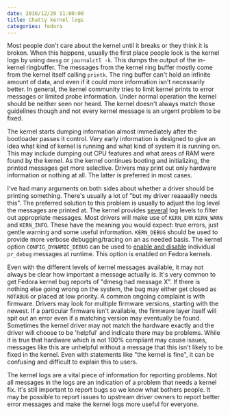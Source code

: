 ```yaml
---
date: 2016/12/20 11:00:00
title: Chatty kernel logs
categories: fedora
---
```

Most people don't care about the kernel until it breaks or they think it is
broken. When this happens, usually the first place people look is the kernel
logs by using `dmesg` or `journalctl -k`. This dumps the output of the in-
kernel ringbuffer. The messages from the kernel ring buffer mostly come from
the kernel itself calling `printk`. The ring buffer can't hold an infinite
amount of data, and even if it could more information isn't necessarily better.
In general, the kernel community tries to limit kernel prints to error messages
or limited probe information. Under normal operation the kernel should be
neither seen nor heard. The kernel doesn't always match those guidelines though
and not every kernel message is an urgent problem to be fixed.

The kernel starts dumping information almost immediately after the bootloader
passes it control. Very early information is designed to give an idea what
kind of kernel is running and what kind of system it is running on. This may
include dumping out CPU features and what areas of RAM were found by the
kernel. As the kernel continues booting and initializing, the printed messages
get more selective. Drivers may print out only hardware information or nothing
at all. The latter is preferred in most cases.

I've had many arguments on both sides about whether a driver should be printing
something. There's usually a lot of "but my driver reaaaallly needs this". The
preferred solution to this problem is usually to adjust the log level the
messages are printed at. The kernel provides [several](https://git.kernel.org/cgit/linux/kernel/git/torvalds/linux.git/tree/Documentation/kernel-parameters.txt?id=refs/tags/v4.9#n2145)
log levels to filter out appropriate messages. Most drivers will make use
of `KERN_ERR` `KERN_WARN` and `KERN_INFO`. These have the meaning you would
expect: true errors, just gentle warning and some useful information.
`KERN_DEBUG` should be used to provide more verbose debugging/tracing on an as
needed basis. The kernel option `CONFIG_DYNAMIC_DEBUG` can be used to
[enable and disable](https://git.kernel.org/cgit/linux/kernel/git/torvalds/linux.git/tree/Documentation/dynamic-debug-howto.txt?id=refs/tags/v4.9)
individual `pr_debug` messages at runtime. This option is enabled on Fedora
kernels.

Even with the different levels of kernel messages available, it may not always
be clear how important a message actually is. It's very common to get Fedora
kernel bug reports of "dmesg had message X". If there is nothing else going
wrong on the system, the bug may either get closed as `NOTABUG` or placed at
low priority. A common ongoing complaint is with firmware. Drivers may look for
multiple firmware versions, starting with the newest. If a particular firmware
isn't available, the firmware layer itself will spit out an error even if a
matching version may eventually be found. Sometimes the kernel driver may not
match the hardware exactly and the driver will choose to be 'helpful' and
indicate there may be problems. While it is true that hardware which is not
100% compliant may cause issues, messages like this are unhelpful without a
message that this isn't likely to be fixed in the kernel. Even with statements
like "the kernel is fine", it can be confusing and difficult to explain this
to users.

The kernel logs are a vital piece of information for reporting problems. Not
all messages in the logs are an indication of a problem that needs a kernel fix.
It's still important to report bugs so we know what bothers people. It may be
possible to report issues to upstream driver owners to report better error
messages and make the kernel logs more useful for everyone.

